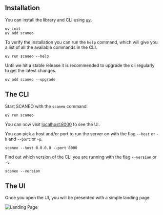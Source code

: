 ## Installation

You can install the library and CLI using [uv](https://docs.astral.sh/uv/).

```
uv init
uv add scaneo
```

To verify the installation you can run the `help` command, which will give you a list of all the available commands in the CLI.

```
uv run scaneo --help
```

Until we hit a stable release it is recommended to upgrade the cli regularly to get the latest changes.

```
uv add scaneo --upgrade
```

## The CLI

Start SCANEO with the `scaneo` command.

```
uv run scaneo
```

You can now visit [localhost:8000](http://localhost:8000/) to see the UI.

You can pick a host and/or port to run the server on with the flag `--host` or `-h` and `--port` or `-p`.

```
scaneo --host 0.0.0.0 --port 8000
```

Find out which version of the CLI you are running with the flag `--version` or `-v`.

```
scaneo --version
```

## The UI

Once you open the UI, you will be presented with a simple landing page.

![Landing Page](../img/ui.png)

